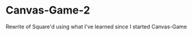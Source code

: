 Canvas-Game-2
=============

Rewrite of Square'd using what I've learned since I started Canvas-Game
